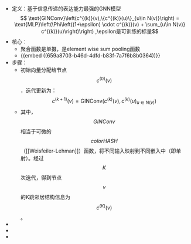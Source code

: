 - 定义：基于信息传递的表达能力最强的GNN模型
  $$ \text{GINConv}\left(c^{(k)}(v),\{c^{(k)}(u)\}_{u\in N(v)}\right) = \text{MLP}\left(\Phi\left((1+\epsilon) \cdot c^{(k)}(v) + \sum_{u\in N(v)} c^{(k)}(u)\right)\right) ,\epsilon是可训练的标量$$
- 核心：
	- 聚合函数是单摄，是element wise sum pooling函数
	- {{embed ((659a8703-b46d-4dfd-b83f-7a7f6b8b0364))}}
- 步骤：
	- 初始向量分配给节点 $$c^{(0)}(v)$$，迭代更新为：$$c^{(k+1)}(v) = \text{GINConv}\left({c^{(k)}(v),{c^{(k)}(u)}_{u\in N(v)}}\right)$$
	- 其中，$$GINConv$$相当于可微的$$color HASH$$（[[Weisfeiler-Lehman]]）函数，将不同输入映射到不同嵌入中（即单射）。经过$$K$$次迭代，得到节点 $$v$$ 的K跳邻居结构信息为 $$c^{(K)}(v)$$。
-
-
-